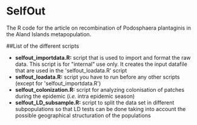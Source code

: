 # SelfOut
The R code for the article on recombination of Podosphaera plantaginis in the Aland Islands metapopulation. 

##List of the different scripts

  * **selfout_importdata.R:** script that is used to import and format the raw data. This script is for "internal" use only. It creates the input datafile that are used in the 'selfout_loadata.R' script
  * **selfout_loadata.R:** script you have to run before any other scripts (except for 'selfout_importdata.R')
  * **selfout_colonization.R:** script for analyzing colonisation of patches during the epidemic (*i.e.* intra epidemic season)
  * **selfout_LD_subsample.R:** script to split the data set in different subpopulations so that LD tests can be done taking into account the possible geographical structuration of the populations

